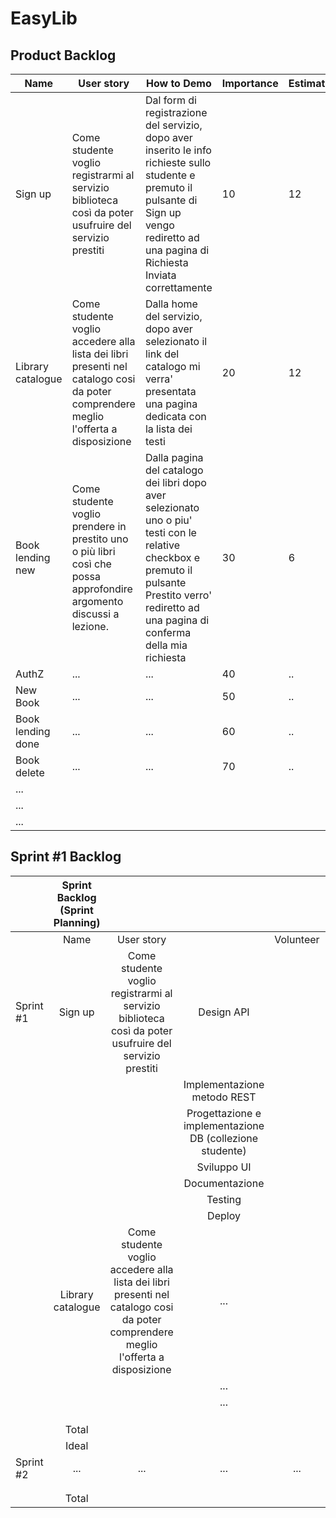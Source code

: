 # EasyLib

## Product Backlog 

| Name | User story | How to Demo | Importance | Estimate |
|-|-|-|-|-|
| Sign up | Come studente voglio registrarmi al servizio biblioteca così da poter usufruire del servizio prestiti | Dal form di registrazione del servizio, dopo aver inserito le info richieste sullo studente e premuto il pulsante di Sign up vengo rediretto ad una pagina di Richiesta Inviata correttamente | 10 | 12 |
| Library catalogue | Come studente voglio accedere alla lista dei libri presenti nel catalogo cosi da poter comprendere meglio l'offerta a disposizione | Dalla home del servizio, dopo aver selezionato il link del catalogo mi verra' presentata una pagina dedicata con la lista dei testi | 20 | 12 |
| Book lending new | Come studente voglio prendere in prestito uno o più libri così che possa approfondire argomento discussi a lezione. | Dalla pagina del catalogo dei libri dopo aver selezionato uno o piu' testi con le relative checkbox e premuto il pulsante Prestito verro' rediretto ad una pagina di conferma della mia richiesta | 30 | 6 |
| AuthZ | ... | ... | 40 | .. |
| New Book | ... | ... | 50 | .. |
| Book lending done | ... | ... | 60 | .. |
| Book delete | ... | ... | 70 | .. |
| ... |  |  |  |  |
| ... |  |  |  |  |
| ... |  |  |  |  |

## Sprint #1 Backlog

|  | Sprint Backlog (Sprint Planning) |  |  |  |  | Sprint |  |  |  |  |
|-|:-:|:-:|:-:|:-:|:-:|:-:|:-:|:-:|:-:|:-:|
|  | Name | User story |  | Volunteer | Estimate | Day1 | Day2 | Day3 | Day4 | Day5 |
| Sprint #1 | Sign up | Come studente voglio registrarmi al servizio biblioteca così da poter usufruire del servizio prestiti | Design API   |  | 2 | 0 | 0 | 0 | 0 | 0 |
|  |  |  | Implementazione metodo REST |  | 4 | 0 | 0 | 0 | 0 | 0 |
|  |  |  | Progettazione e implementazione DB (collezione studente) |  | 2 | 0 | 0 | 0 | 0 | 0 |
|  |  |  | Sviluppo UI |  | 4 | 0 | 0 | 0 | 0 | 0 |
|  |  |  | Documentazione |  | 3 | 0 | 0 | 0 | 0 | 0 |
|  |  |  | Testing  |  | 2 | 0 | 0 | 0 | 0 | 0 |
|  |  |  | Deploy |  | 1 | 0 | 0 | 0 | 0 | 0 |
|  | Library catalogue | Come studente voglio accedere alla lista dei libri presenti nel catalogo cosi da poter comprendere meglio l'offerta a disposizione | ... |  |  |  |  |  |  |  |
|  |  |  | ... |  |  |  |  |  |  |  |
|  |  |  | ... |  |  |  |  |  |  |  |
|  |  |  |  |  |  |  |  |  |  |  |
|  |  |  |  |  |  |  |  |  |  |  |
|  |  |  |  |  |  |  |  |  |  |  |
|  | Total |  |  |  | 18 | 0 | 0 | 0 | 0 | 0 |
|  | Ideal |  |  |  | 18 | 14,4 | 10,8 | 7,2 | 3,6 | 0 |
| Sprint #2 | ... | ... | ... | ... | ... |  |  |  |  |  |
|  |  |  |  |  |  |  |  |  |  |  |
|  |  |  |  |  |  |  |  |  |  |  |
|  | Total |  |  |  |  |  |  |  |  |  |
